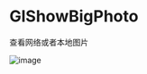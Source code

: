 # GlShowBigPhoto
查看网络或者本地图片

![image](https://github.com/gleeeli/GlShowBigPhoto/blob/master/QQ20181211-182829-HD.gif)
